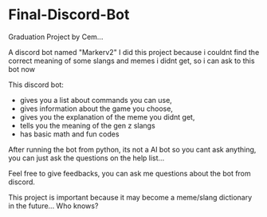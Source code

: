# Final-Discord-Bot

Graduation Project
by Cem...

A discord bot named "Markerv2"
I did this project because i couldnt find the correct meaning of some slangs and memes i didnt get, 
so i can ask to this bot now

This discord bot:
- gives you a list about commands you can use,
- gives information about the game you choose,
- gives you the explanation of the meme you didnt get,
- tells you the meaning of the gen z slangs
- has basic math and fun codes

After running the bot from python, its not a AI bot so you cant ask anything, 
you can just ask the questions on the help list...

Feel free to give feedbacks, you can ask me questions about the bot from discord.

This project is important because it may become a meme/slang dictionary in the future... Who knows?
